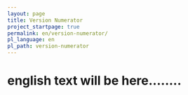```yaml
---
layout: page
title: Version Numerator
project_startpage: true
permalink: en/version-numerator/
pl_language: en
pl_path: version-numerator
---
```


# english text will be here........ #

